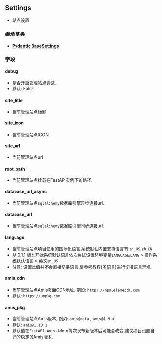 ## Settings

- 站点设置

### 继承基类

- #### [Pydantic BaseSettings](https://pydantic-docs.helpmanual.io/usage/settings/)

### 字段

#### debug

- 是否开启管理站点调试.
- 默认: False

#### site_title

- 当前管理站点标题

#### site_icon

- 当前管理站点ICON

#### site_url

- 当前管理站点url

#### root_path

- 当前管理站点挂载在FastAPI实例下的路径.

#### database_url_async

- 当前管理站点`sqlalchemy`数据库引擎异步连接url.

#### database_url

- 当前管理站点`sqlalchemy`数据库引擎同步连接url.

#### language

- 当前管理站点项目使用的国际化语言.系统默认内置支持语言有:`en_US`,`zh_CN`
- 从 0.1.1 版本开始系统默认语言依次尝试设置环境变量`LANGUAGE`/`LANG` > 操作系统默认语言 > 英文`en_US`
- 注意: 设置此值并不会直接切换语言,请参考教程([多语言](/tutorials/basic/i18n/))进行切换语言环境.

#### amis_cdn

- 当前管理站点Amis页面CDN地址, 例如: `https://npm.elemecdn.com`
- 默认: `https://unpkg.com`

#### amis_pkg

- 当前管理站点Amis版本, 例如: `amis@beta` , `amis@1.9.0`
- 默认: `amis@1.10.1`
- 默认值在`FastAPI-Amis-Admin`每次发布新版本后可能会改变,建议项目设置自己的稳定的Amis版本.